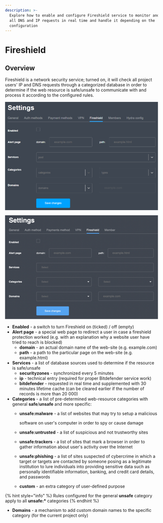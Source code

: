 ```yaml
---
description: >-
  Explore how to enable and configure Fireshield service to monitor and control
  all DNS and IP requests in real time and handle it depending on the
  configuration
---
```


# Fireshield

## Overview

Fireshield is a network security service; turned on, it will check all project users' IP and DNS requests through a categorized database in order to determine if the web resource is safe/unsafe to communicate with and process it according to the configured rules.

![Fireshield settings page](<../../.gitbook/assets/image (9) (2).png>)

![Fireshield settings page](../../.gitbook/assets/screenshot-2021-05-28-at-17.29.09.png)

* **Enabled** - a switch to turn Fireshield on (ticked) / off (empty)
* **Alert page** - a special web page to redirect a user in case a fireshield protection worked (e.g. with an explanation why a website user have tried to reach is blocked)
  * **domain** - an actual domain name of the web-site (e.g. example.com)
  * **path** - a path to the particular page on the web-site (e.g. example.html)
* **Services** - a list of database sources used to determine if the resource is safe/unsafe
  * **securityzones** - synchronized every 5 minutes
  * **ip** - technical entry (required for proper Bitdefender service work)
  * **bitdefender** - requested in real time and supplemented with 30 minutes lifetime cache (can be cleared earlier if the number of records is more than 20 000)
* **Categories** - a list of pre-determined web-resource categories with general **safe**/**unsafe** and more specific:
  *   **unsafe:malware** - a list of websites that may try to setup a malicious

      software on user's computer in order to spy or cause damage
  * **unsafe:untrusted** - a list of suspicious and not trustworthy sites
  * **unsafe:trackers** - a list of sites that mark a browser in order to gather information about user's activity over the Internet
  * **unsafe:phishing** - a list of sites suspected of cybercrime in which a target or targets are contacted by someone posing as a legitimate institution to lure individuals into providing sensitive data such as personally identifiable information, banking, and credit card details, and passwords
  * **custom** - an extra category of user-defined purpose

{% hint style="info" %}
Rules configured for the general **unsafe** category apply to all **unsafe:\*** categories
{% endhint %}

* **Domains** - a mechanism to add custom domain names to the specific category (for the current project only)
